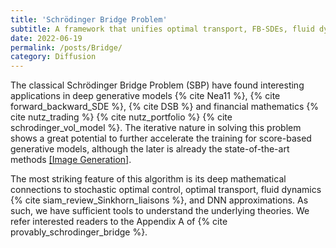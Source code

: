 ```yaml
---
title: 'Schrödinger Bridge Problem'
subtitle: A framework that unifies optimal transport, FB-SDEs, fluid dynamics, and stochastic control.
date: 2022-06-19
permalink: /posts/Bridge/
category: Diffusion
---
```



The classical Schrödinger Bridge Problem (SBP) have found interesting applications in deep generative models {% cite Nea11 %}, {% cite forward_backward_SDE %}, {% cite DSB %} and financial mathematics {% cite nutz_trading %} {% cite nutz_portfolio %} {% cite schrodinger_vol_model %}. The iterative nature in solving this problem shows a great potential to further accelerate the training for score-based generative models, although the later is already the state-of-the-art methods [\[Image Generation\]](https://paperswithcode.com/sota/image-generation-on-cifar-10).

The most striking feature of this algorithm is its deep mathematical connections to stochastic optimal control, optimal transport, fluid dynamics {% cite siam_review_Sinkhorn_liaisons %}, and DNN approximations. As such, we have sufficient tools to understand the underlying theories. We refer interested readers to the Appendix A of {% cite provably_schrodinger_bridge %}.




